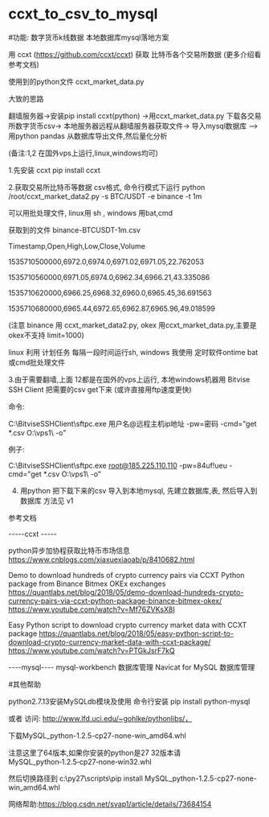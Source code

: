 # ccxt_to_csv_to_mysql


#功能: 数字货币k线数据 本地数据库mysql落地方案


用 ccxt (https://github.com/ccxt/ccxt) 获取 比特币各个交易所数据 (更多介绍看参考文档)


使用到的python文件 ccxt_market_data.py


大致的思路

翻墙服务器->安装pip install ccxt(python) ->用ccxt_market_data.py 下载各交易所数字货币csv-> 本地服务器远程从翻墙服务器获取文件-> 导入mysql数据库 -->用python pandas 从数据库导出文件,然后量化分析


(备注:1,2 在国外vps上运行,linux,windows均可)

1.先安装 ccxt   pip install ccxt 

2.获取交易所比特币等数据 csv格式, 命令行模式下运行 python /root/ccxt_market_data2.py -s BTC/USDT -e binance -t 1m

可以用批处理文件, linux用 sh , windows 用bat,cmd

获取到的文件 binance-BTCUSDT-1m.csv 

Timestamp,Open,High,Low,Close,Volume

1535710500000,6972.0,6974.0,6971.02,6971.05,22.762053

1535710560000,6971.05,6974.0,6962.34,6966.21,43.335086

1535710620000,6966.25,6968.32,6960.0,6965.45,36.691563

1535710680000,6965.44,6972.65,6962.87,6965.96,49.018599

(注意 binance 用 ccxt_market_data2.py, okex 用ccxt_market_data.py,主要是okex不支持 limit=1000)


linux 利用 计划任务 每隔一段时间运行sh, windows 我使用 定时软件ontime  bat或cmd批处理文件


3.由于需要翻墙,上面 12都是在国外的vps上运行,  本地windows机器用 Bitvise SSH Client 把需要的csv get下来 (或许直接用ftp速度更快)

命令:

C:\BitviseSSHClient\sftpc.exe 用户名@远程主机ip地址 -pw=密码 -cmd="get *.csv O:\vps1\ -o"

例子: 

C:\BitviseSSHClient\sftpc.exe root@185.225.110.110 -pw=84uf!ueu -cmd="get *.csv O:\vps1\ -o"


4. 用python 把下载下来的csv 导入到本地mysql, 先建立数据库,表, 然后导入到数据库
方法见 v1



参考文档

-----ccxt -----

python异步加协程获取比特币市场信息 https://www.cnblogs.com/xiaxuexiaoab/p/8410682.html

Demo to download hundreds of crypto currency pairs via CCXT Python package from Binance Bitmex OKEx exchanges
https://quantlabs.net/blog/2018/05/demo-download-hundreds-crypto-currency-pairs-via-ccxt-python-package-binance-bitmex-okex/
https://www.youtube.com/watch?v=Mf76ZVKsX8I

Easy Python script to download crypto currency market data with CCXT package
https://quantlabs.net/blog/2018/05/easy-python-script-to-download-crypto-currency-market-data-with-ccxt-package/
https://www.youtube.com/watch?v=PTGkJsrF7kQ

----mysql----
mysql-workbench 数据库管理
Navicat for MySQL 数据库管理



#其他帮助

python2.7.13安装MySQLdb模块及使用
命令行安装
    pip install python-mysql
    
或者
访问: http://www.lfd.uci.edu/~gohlke/pythonlibs/，

下载MySQL_python-1.2.5-cp27-none-win_amd64.whl   

注意这里了64版本,如果你安装的python是27 32版本请 MySQL_python‑1.2.5‑cp27‑none‑win32.whl

然后切换路径到 c:\py27\scripts\pip install MySQL_python-1.2.5-cp27-none-win_amd64.whl 

网络帮助:https://blog.csdn.net/svap1/article/details/73684154






